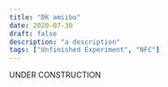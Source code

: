 ```yaml
---
title: "DK amiibo"
date: 2020-07-30
draft: false
description: "a description"
tags: ["Unfinished Experiment", "NFC"]
---
```

UNDER CONSTRUCTION